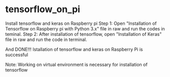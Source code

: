 # tensorflow_on_pi
Install tensorflow and keras on Raspberry pi
Step 1: Open "Installation of Tensorflow on Raspberry pi with Python 3.x" file in raw and run the codes in teminal.
Step 2: After installation of tensorflow, open "Installation of Keras" file in raw and run the code in terminal.

And DONE!!!
Istallation of tensorflow and keras on Raspberry Pi is successful

Note:
  Working on virtual environment is necessary for installation of tensorflow
